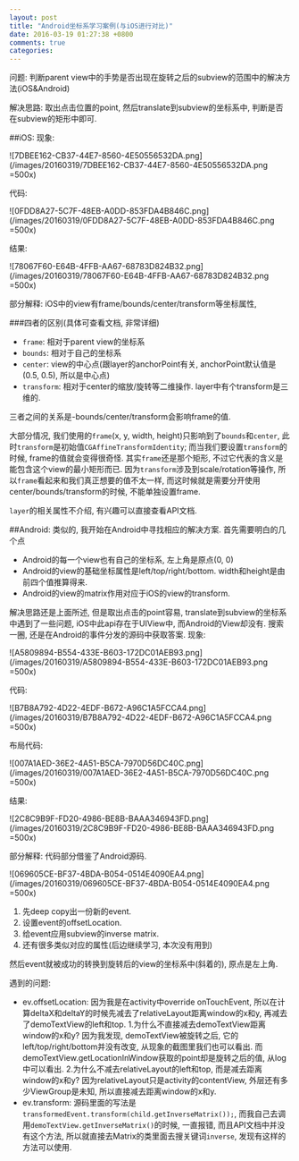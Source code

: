 ```yaml
---
layout: post
title: "Android坐标系学习案例(与iOS进行对比)"
date: 2016-03-19 01:27:38 +0800
comments: true
categories: 
---
```


问题: 判断parent view中的手势是否出现在旋转之后的subview的范围中的解决方法(iOS&Android)

解决思路: 取出点击位置的point, 然后translate到subview的坐标系中, 判断是否在subview的矩形中即可.

##iOS:
现象:

![7DBEE162-CB37-44E7-8560-4E50556532DA.png](/images/20160319/7DBEE162-CB37-44E7-8560-4E50556532DA.png =500x)

代码:

![0FDD8A27-5C7F-48EB-A0DD-853FDA4B846C.png](/images/20160319/0FDD8A27-5C7F-48EB-A0DD-853FDA4B846C.png =500x)

结果:

![78067F60-E64B-4FFB-AA67-68783D824B32.png](/images/20160319/78067F60-E64B-4FFB-AA67-68783D824B32.png =500x)

部分解释: iOS中的view有frame/bounds/center/transform等坐标属性, 

###四者的区别(具体可查看文档, 非常详细)
 - `frame`: 相对于parent view的坐标系
 - `bounds`: 相对于自己的坐标系
 - `center`: view的中心点(跟layer的anchorPoint有关, anchorPoint默认值是(0.5, 0.5), 所以是中心点)
 - `transform`: 相对于center的缩放/旋转等二维操作. layer中有个transform是三维的.

三者之间的关系是-bounds/center/transform会影响frame的值. 

大部分情况, 我们使用的`frame`(x, y, width, height)只影响到了`bounds`和`center`, 此时`transform`是初始值`CGAffineTransformIdentity`; 而当我们要设置`transform`的时候, frame的值就会变得很奇怪. 其实`frame`还是那个矩形, 不过它代表的含义是能包含这个view的最小矩形而已. 因为`transform`涉及到scale/rotation等操作, 所以`frame`看起来和我们真正想要的值不太一样, 而这时候就是需要分开使用center/bounds/transform的时候, 不能单独设置frame.

`layer`的相关属性不介绍, 有兴趣可以直接查看API文档.

##Android:
类似的, 我开始在Android中寻找相应的解决方案. 首先需要明白的几个点

 - Android的每一个view也有自己的坐标系, 左上角是原点(0, 0)
 - Android的view的基础坐标属性是left/top/right/bottom. width和height是由前四个值推算得来.
 - Android的view的matrix作用对应于iOS的view的transform.

解决思路还是上面所述, 但是取出点击的point容易, translate到subview的坐标系中遇到了一些问题, iOS中此api存在于UIView中, 而Android的View却没有. 搜索一圈, 还是在Android的事件分发的源码中获取答案. 
现象:

![A5809894-B554-433E-B603-172DC01AEB93.png](/images/20160319/A5809894-B554-433E-B603-172DC01AEB93.png =500x)

代码:

![B7B8A792-4D22-4EDF-B672-A96C1A5FCCA4.png](/images/20160319/B7B8A792-4D22-4EDF-B672-A96C1A5FCCA4.png =500x)

布局代码:

![007A1AED-36E2-4A51-B5CA-7970D56DC40C.png](/images/20160319/007A1AED-36E2-4A51-B5CA-7970D56DC40C.png =500x)

结果:

![2C8C9B9F-FD20-4986-BE8B-BAAA346943FD.png](/images/20160319/2C8C9B9F-FD20-4986-BE8B-BAAA346943FD.png =500x)

部分解释:
代码部分借鉴了Android源码. 

![069605CE-BF37-4BDA-B054-0514E4090EA4.png](/images/20160319/069605CE-BF37-4BDA-B054-0514E4090EA4.png =500x)

 1. 先deep copy出一份新的event.
 2. 设置event的offsetLocation.
 3. 给event应用subview的inverse matrix.
 4. 还有很多类似对应的属性(后边继续学习, 本次没有用到)
 

 然后event就被成功的转换到旋转后的view的坐标系中(斜着的), 原点是左上角.

遇到的问题:

 - ev.offsetLocation: 因为我是在activity中override onTouchEvent, 所以在计算deltaX和deltaY的时候先减去了relativeLayout距离window的x和y, 再减去了demoTextView的left和top. 1.为什么不直接减去demoTextView距离window的x和y? 因为我发现, demoTextView被旋转之后, 它的left/top/right/bottom并没有改变, 从现象的截图里我们也可以看出. 而demoTextView.getLocationInWindow获取的point却是旋转之后的值, 从log中可以看出. 2.为什么不减去relativeLayout的left和top, 而是减去距离window的x和y? 因为relativeLayout只是activity的contentView, 外层还有多少ViewGroup是未知, 所以直接减去距离window的x和y.
 - ev.transform: 源码里面的写法是`transformedEvent.transform(child.getInverseMatrix());`, 而我自己去调用`demoTextView.getInverseMatrix()`的时候, 一直报错, 而且API文档中并没有这个方法, 所以就直接去Matrix的类里面去搜关键词`inverse`, 发现有这样的方法可以使用. 
